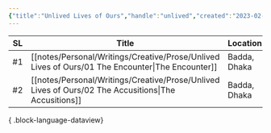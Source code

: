 ```yaml
---
{"title":"Unlived Lives of Ours","handle":"unlived","created":"2023-02-09T09:23:19+06:00","updated":"2025-06-06T00:10:46+06:00","total_books":"2","dg-note-icon":"signpost","dg-publish":true,"dg-path":"Writings/Series/Unlived Lives of Ours.md","permalink":"/writings/series/unlived-lives-of-ours/","dgPassFrontmatter":true,"noteIcon":"signpost"}
---
```



| SL  | Title                                                                                             | Location     |
| --- | ------------------------------------------------------------------------------------------------- | ------------ |
| #⁣1 | [[notes/Personal/Writings/Creative/Prose/Unlived Lives of Ours/01 The Encounter\|The Encounter]]     | Badda, Dhaka |
| #⁣2 | [[notes/Personal/Writings/Creative/Prose/Unlived Lives of Ours/02 The Accusitions\|The Accusitions]] | Badda, Dhaka |

{ .block-language-dataview}
